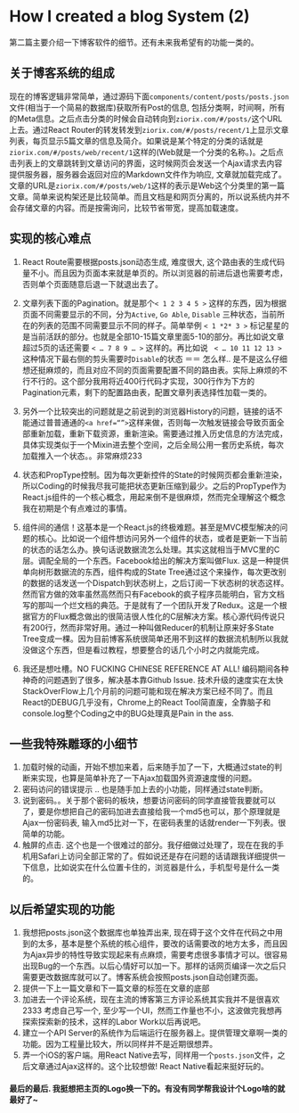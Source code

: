# How I created a blog System (2)

第二篇主要介绍一下博客软件的细节。还有未来我希望有的功能一类的。

## 关于博客系统的组成
现在的博客逻辑非常简单，通过源码下面`components/content/posts/posts.json` 文件(相当于一个简易的数据库)获取所有Post的信息, 包括分类啊，时间啊，所有的Meta信息。之后点击分类的时候会自动转向到`ziorix.com/#/posts/`这个URL上去。通过React Router的转发转发到`ziorix.com/#/posts/recent/1`上显示文章列表，每页显示5篇文章的信息及简介。如果说是某个特定的分类的话就是`ziorix.com/#/posts/web/recent/1`这样的(Web就是一个分类的名称。)。之后点击列表上的文章跳转到文章访问的界面，这时候网页会发送一个Ajax请求去内容提供服务器，服务器会返回对应的Markdown文件作为响应, 文章就加载完成了。文章的URL是`ziorix.com/#/posts/web/1`这样的表示是Web这个分类里的第一篇文章。简单来说构架还是比较简单。而且文档是和网页分离的，所以说系统内并不会存储文章的内容。而是按需询问，比较节省带宽，提高加载速度。


## 实现的核心难点
1. React Route需要根据posts.json动态生成, 难度很大, 这个路由表的生成代码量不小。而且因为页面本来就是单页的。所以浏览器的前进后退也需要考虑，否则单个页面随意后退一下就退出去了。

2. 文章列表下面的Pagination。就是那个`< 1 2 3 4 5 >` 这样的东西，因为根据页面不同需要显示的不同，分为`Active`, `Go Able`, `Disable` 三种状态，当前所在的列表的范围不同需要显示不同的样子。简单举例 `< 1 *2* 3 >` 标记星星的是当前活跃的部分。也就是全部10-15篇文章里面5-10的部分。再比如说文章超过5页的话还需要 `< … 7 8 9 … >` 这样的。再比如说 ` < … 10 11 12 13 >` 这种情况下最右侧的剪头需要时`Disable`的状态 ＝＝ 怎么样.. 是不是这么仔细想还挺麻烦的，而且对应不同的页面需要配置不同的路由表。实际上麻烦的不行不行的。这个部分我用将近400行代码才实现，300行作为下方的Pagination元素，剩下的配置路由表，配置文章列表选择性加载一类的。

3. 另外一个比较突出的问题就是之前说到的浏览器History的问题，链接的话不能通过普普通通的`<a href=“”>`这样来做，否则每一次触发链接会导致页面全部重新加载，重新下载资源，重新渲染。需要通过推入历史信息的方法完成，具体实现类似于一个Mixin进去整个空间，之后全局公用一套历史系统，每次加载推入一个状态。。非常麻烦233 

4. 状态和PropType控制。因为每次更新控件的State的时候网页都会重新渲染，所以Coding的时候我尽我可能把状态更新压缩到最少。之后的PropType作为React.js组件的一个核心概念，用起来倒不是很麻烦，然而完全理解这个概念我在初期是个有点难过的事情。

5. 组件间的通信！这基本是一个React.js的终极难题。甚至是MVC模型解决的问题的核心。比如说一个组件想访问另外一个组件的状态，或者是更新一下当前的状态的话怎么办。换句话说数据流怎么处理。其实这就相当于MVC里的C层。调配全局的一个东西。Facebook给出的解决方案叫做Flux. 这是一种提供单向树形数据流的东西，组件构成的State Tree通过这个来操作，每次更改别的数据的话发送一个Dispatch到状态树上，之后订阅一下状态树的状态这样。然而官方做的效率虽然高然而只有Facebook的疯子程序员能明白，官方文档写的那叫一个烂文档的典范。于是就有了一个团队开发了Redux。这是一个根据官方的Flux概念做出的很简洁很人性化的C层解决方案。核心源代码传说只有200行，然而非常好用。通过一种叫做Reducer的机制让原来好多State Tree变成一棵。因为目前博客系统很简单还用不到这样的数据流机制所以我就没做这个东西，但是看过教程，想要整合的话几个小时之内就能完成。

6. 我还是想吐槽。NO FUCKING CHINESE REFERENCE AT ALL! 编码期间各种神奇的问题遇到了很多，解决基本靠Github Issue. 技术升级的速度实在太快StackOverFlow上几个月前的问题可能和现在解决方案已经不同了。而且React的DEBUG几乎没有，Chrome上的React Tool简直废，全靠脑子和console.log整个Coding之中的BUG处理真是Pain in the ass.

## 一些我特殊雕琢的小细节

1. 加载时候的动画，开始不想加来着，后来随手加了一下，大概通过state的判断来实现，也算是简单补充了一下Ajax加载国外资源速度慢的问题。
2. 密码访问的错误提示 .. 也是随手加上去的小功能，同样通过state判断。
3. 说到密码。。关于那个密码的板块，想要访问密码的同学直接管我要就可以了，要是你想把自己的密码加进去直接给我一个md5也可以，那个原理就是Ajax一份密码表, 输入md5比对一下，在密码表里的话就render一下列表。很简单的功能。
4. 触屏的点击. 这个也是一个很难过的部分。我仔细做过处理了，现在在我的手机用Safari上访问全部正常的了。假如说还是存在问题的话请跟我详细提供一下信息，比如说实在什么位置卡住的，浏览器是什么，手机型号是什么一类的。

## 以后希望实现的功能

1. 我想把posts.json这个数据库也单独弄出来, 现在碍于这个文件在代码之中用到的太多，基本是整个系统的核心组件，要改的话需要改的地方太多，而且因为Ajax异步的特性导致实现起来有点麻烦，需要考虑很多事情才可以。很容易出现Bug的一个东西。以后心情好可以加一下。那样的话网页编译一次之后只需要更改数据库就可以了。博客系统会按照posts.json自动创建页面。
2. 提供一下上一篇文章和下一篇文章的标签在文章的底部
3. 加进去一个评论系统，现在主流的博客第三方评论系统其实我并不是很喜欢2333 考虑自己写一个, 至少写一个UI，然而工作量也不小，这波做完我想再探索探索新的技术，这样的Labor Work以后再说吧。
4. 建立一个API Server的系统作为后端运行在服务器上。提供管理文章啊一类的功能。因为工程量比较大，所以同样并不是近期很想弄。
5. 弄一个iOS的客户端。用React Native去写，同样用一个`posts.json`文件，之后文章通过Ajax这样的。这个比较想做! React Native看起来挺好玩的。

#### 最后的最后. 我挺想把主页的Logo换一下的。有没有同学帮我设计个Logo啥的就最好了~


